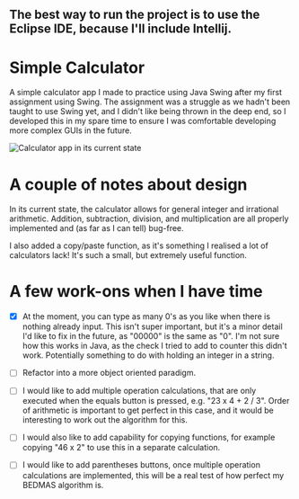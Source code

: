 ## The best way to run the project is to use the Eclipse IDE, because I'll include Intellij.

# Simple Calculator
A simple calculator app I made to practice using Java Swing after my first assignment using Swing. The assignment was a struggle as we hadn't been taught to use Swing yet, and I didn't like being thrown in the deep end, so I developed this in my spare time to ensure I was comfortable developing more complex GUIs in the future. 

![Calculator app in its current state](https://i.imgur.com/WaVahfC.png)


# A couple of notes about design
In its current state, the calculator allows for general integer and irrational arithmetic. Addition, subtraction, division, and multiplication are all properly implemented and (as far as I can tell) bug-free. 

I also added a copy/paste function, as it's something I realised a lot of calculators lack! It's such a small, but extremely useful function. 

# A few work-ons when I have time
- [x] At the moment, you can type as many 0's as you like when there is nothing already input. This isn't super important, but it's a minor detail I'd like to fix in the future, as "00000" is the same as "0". I'm not sure how this works in Java, as the check I tried to add to counter this didn't work. Potentially something to do with holding an integer in a string. 

- [ ] Refactor into a more object oriented paradigm.

- [ ] I would like to add multiple operation calculations, that are only executed when the equals button is pressed, e.g. "23 x 4 + 2 / 3". Order of arithmetic is important to get perfect in this case, and it would be interesting to work out the algorithm for this. 

- [ ] I would also like to add capability for copying functions, for example copying "46 x 2" to use this in a separate calculation. 

- [ ] I would like to add parentheses buttons, once multiple operation calculations are implemented, this will be a real test of how perfect my BEDMAS algorithm is. 
